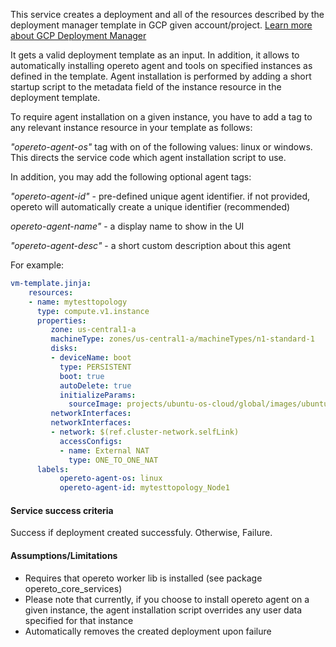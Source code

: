 This service creates a deployment and all of the resources described by the deployment manager template in GCP given account/project.
[Learn more about GCP Deployment Manager](https://cloud.google.com/deployment-manager/docs/)

It gets a valid deployment template as an input. In addition, it allows to automatically installing opereto agent and tools on specified instances as defined in the template.
Agent installation is performed by adding a short startup script to the metadata field of the instance resource in the deployment template. 

To require agent installation on a given instance, you have to add a tag to any relevant instance resource in your template as follows:

*"opereto-agent-os"* tag with on of the following values: linux or windows. This directs the service code which agent installation script to use.   

In addition, you may add the following optional agent tags:

*"opereto-agent-id"* - pre-defined unique agent identifier. if not provided, opereto will automatically create a unique identifier (recommended)

*opereto-agent-name"* - a display name to show in the UI

*"opereto-agent-desc"* - a short custom description about this agent

For example: 

```yaml
vm-template.jinja:
    resources:
    - name: mytesttopology
      type: compute.v1.instance
      properties:
         zone: us-central1-a
         machineType: zones/us-central1-a/machineTypes/n1-standard-1
         disks:
         - deviceName: boot
           type: PERSISTENT
           boot: true
           autoDelete: true
           initializeParams:
             sourceImage: projects/ubuntu-os-cloud/global/images/ubuntu-1404-trusty-v20180722
         networkInterfaces:
         networkInterfaces:
         - network: $(ref.cluster-network.selfLink)
           accessConfigs:
           - name: External NAT
             type: ONE_TO_ONE_NAT
      labels:
           opereto-agent-os: linux
           opereto-agent-id: mytesttopology_Node1
``` 


#### Service success criteria
Success if deployment created successfuly. Otherwise, Failure.

#### Assumptions/Limitations
* Requires that opereto worker lib is installed (see package opereto_core_services)
* Please note that currently, if you choose to install opereto agent on a given instance, the agent installation script overrides any user data specified for that instance
* Automatically removes the created deployment upon failure

